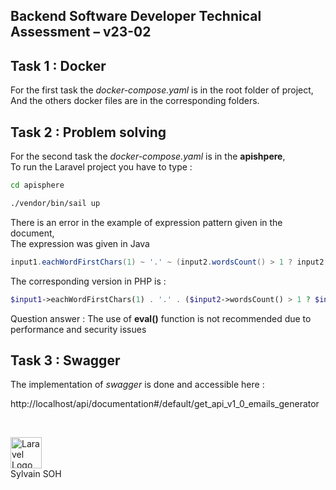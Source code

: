 ## Backend Software Developer Technical Assessment – v23-02
 

## Task 1 : Docker
For the first task the _docker-compose.yaml_ is in the root folder of project, <br/>
And the others docker files are in the corresponding folders.


## Task 2 : Problem solving
For the second task the _docker-compose.yaml_ is in the **apishpere**, <br/>
To run the Laravel project you have to type :

``` bash
cd apisphere

./vendor/bin/sail up
```

There is an error in the example of expression pattern given in the document, <br>
The expression was given in Java
``` java
input1.eachWordFirstChars(1) ~ '.' ~ (input2.wordsCount() > 1 ? input2.lastWords(- 1).eachWordFirstChars(1) ~ input2.lastWords(1) : input2 ) ~ '@' ~ input3 ~ '.' ~ input4 ~ '.' ~ input5
``` 
The corresponding version in PHP is :
``` php
$input1->eachWordFirstChars(1) . '.' . ($input2->wordsCount() > 1 ? $input2->lastWords(-1)->eachWordFirstChars(1) . $input2->lastWords(1) : $input2 ) . '@' . $input3 . '.' . $input4 . '.' . $input5
``` 
Question answer : The use of **eval()** function is not recommended due to performance and security issues

## Task 3 : Swagger
The implementation of _swagger_ is done and accessible here : 


http://localhost/api/documentation#/default/get_api_v1_0_emails_generator


<br/>
<p align="left">
<a href="https://www.linkedin.com/in/sylvainsoh/" target="_blank">
<img src="https://play-lh.googleusercontent.com/kMofEFLjobZy_bCuaiDogzBcUT-dz3BBbOrIEjJ-hqOabjK8ieuevGe6wlTD15QzOqw=w240-h480-rw" width="50" alt="Laravel Logo"></a><br>
 Sylvain SOH 
</p>
